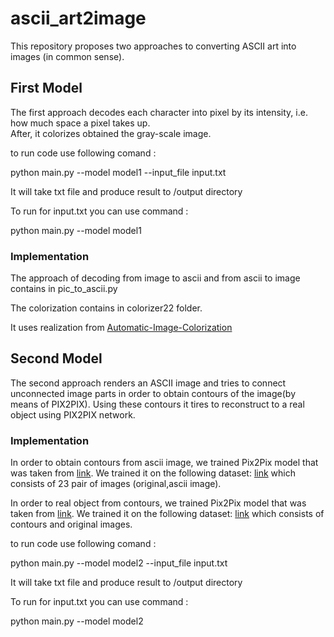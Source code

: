 # ascii_art2image

This repository proposes two approaches to converting ASCII art into images (in common sense).

## First Model 
The first approach decodes each character into pixel by its intensity, i.e. how much space a pixel takes up.   
After, it colorizes obtained the gray-scale image.

to run code use following comand : 

python main.py --model model1 --input_file input.txt

It will take txt file and produce result to /output directory


To run for input.txt you can use command :

python main.py --model model1


### Implementation
The approach of decoding from image to ascii and from ascii to image contains in pic_to_ascii.py


The colorization contains in colorizer22 folder.

It uses realization from  <a href="https://github.com/Armour/Automatic-Image-Colorization" title="link">
Automatic-Image-Colorization </a>

## Second Model

The second approach renders an ASCII image and tries to connect unconnected image parts in order to obtain contours of the image(by means of PIX2PIX).
Using these contours it tires to reconstruct to a real object using PIX2PIX network.

### Implementation 
In order to obtain contours from ascii image, we trained Pix2Pix model that was taken from [link](https://github.com/affinelayer/pix2pix-tensorflow). We trained it on the following dataset: [link](https://github.com/OsciiArt/DeepAA/tree/master/sample%20images) which 
consists of 23 pair of images (original,ascii image).


In order to real object from contours, we trained Pix2Pix model that was taken from [link](https://github.com/affinelayer/pix2pix-tensorflow). We trained it on the following dataset: [link](https://github.com/mtli/PhotoSketch) which 
consists of contours and original images.

to run code use following comand : 

python main.py --model model2 --input_file input.txt

It will take txt file and produce result to /output directory


To run for input.txt you can use command :

python main.py --model model2

